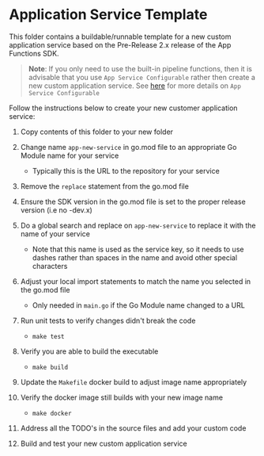 # Application Service Template

This folder contains a buildable/runnable template for a new custom application service based on the Pre-Release 2.x release of the App Functions SDK. 

> **Note**: If you only need to use the built-in pipeline functions, then it is advisable that you use `App Service Configurable` rather then create a new custom application service. See [here](https://docs.agile-edge.org/latest/microservices/application/AppServiceConfigurable/) for more details on `App Service Configurable`

Follow the instructions below to create your new customer application service:

1. Copy contents of this folder to your new folder

2. Change name `app-new-service` in go.mod file to an appropriate Go Module name for your service

   - Typically this is the URL to the repository for your service

3. Remove the `replace` statement from the go.mod file

4. Ensure the SDK version in the go.mod file is set to the proper release version (i.e no -dev.x)

4. Do a global search and replace on `app-new-service` to replace it with the name of your service

   - Note that this name is used as the service key, so it needs to use dashes rather than spaces in the name and avoid other special characters

5. Adjust your local import statements to match the name you selected in the go.mod file

   - Only needed in `main.go` if the Go Module name changed to a URL

6. Run unit tests to verify changes didn't break the code

   - `make test`

7. Verify you are able to build the executable

   - `make build`

8. Update the `Makefile` docker build to adjust image name appropriately 

9. Verify the docker image still builds with your new image name

   - `make docker`

10. Address all the TODO's in the source files and add your custom code

11. Build and test your new custom application service

    